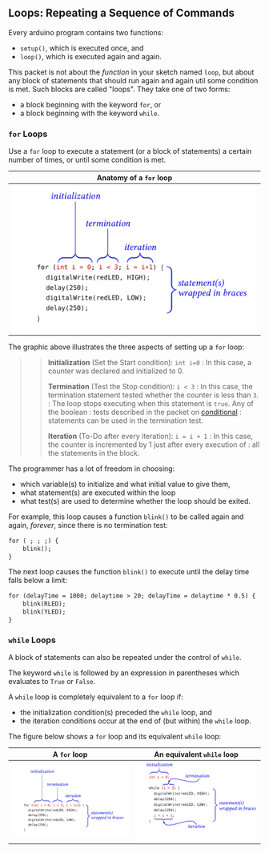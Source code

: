 ## Loops:  Repeating a Sequence of Commands ##

Every arduino program contains two functions:

* `setup()`, which is executed once, and
* `loop()`, which is executed again and again.

This packet is not about the *function* in your sketch named `loop`, 
but about any block of statements that should run again and again
util some condition is met.  Such blocks are called "loops".  They take
one of two forms:

* a block beginning with the keyword `for`, or
* a block beginning with the keyword `while`.

### `for` Loops ###

Use a `for` loop to execute a statement (or a block of statements) a certain number
of times, or until some condition is met.

| Anatomy of a `for` loop      |
|:----------------------------:|
| ![](images/anatomy-for.png)  |

The graphic above illustrates the three aspects of setting up 
a `for` loop:

> > **Initialization** (Set the Start condition): `int i=0`
> > : In this case, a counter was declared and initialized to 0.
> > 
> > **Termination** (Test the Stop condition): `i < 3`
> > : In this case, the termination statement tested whether the counter is less than `3`.
> > : The loop stops executing when this statement is `true`.  Any of the boolean 
> > : tests described in the packet on [conditional](../1e-conditionals) 
> > : statements can be used in the termination test.
> > 
> > **Iteration** (To-Do after every iteration): `i = i + 1`
> > : In this case, the counter is incremented by 1 just after every execution of
> > : all the statements in the block.
  
The programmer has a lot of freedom in choosing:
* which variable(s) to initialize and what initial value to give them,
* what statement(s) are executed within the loop
* what test(s) are used to determine whether the loop should be exited.

For example, this loop causes a function `blink()` to be called
again and again, *forever*, since there is no termination test:

    for ( ; ; ;) {
        blink();
    }

The next loop causes the function `blink()` to execute until the delay time
falls below a limit:

    for (delayTime = 1000; delaytime > 20; delayTime = delaytime * 0.5) {
        blink(RLED);
        blink(YLED);
    }
 
<!--
Order of Execution in a `for` Loop ###

In summary, the order of execution of the statements in a `for` loop is:

1.  The initial condition(s) is(are) executed once.

Thereafter, the following sequence of steps is repeated until the
termination test fails:

1.  The termination condition(s) is(are) tested.  If it evaluates to `true`, then
program jumps out of the loop.
2.  All of the statements in the block are executed.
3.  The iteration statement(s) is(are) executed.
-->

### `while` Loops ###

A block of statements can also be repeated under the control of `while`.

The keyword `while` is followed by an expression in parentheses which evaluates to `True` or `False`.  

A `while` loop is completely equivalent to a `for` loop if:

* the initialization condition(s) preceded the `while` loop, and
* the iteration conditions occur at the end of (but within) the `while` loop.

The figure below shows a `for` loop and its equivalent `while` loop:

| A `for` loop                 | An equivalent `while` loop    |
|:----------------------------:|:-----------------------------:|
| ![](images/anatomy-for.png)  | ![](images/anatomy-while.png) |



